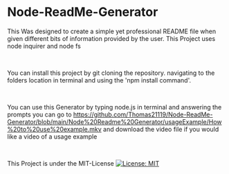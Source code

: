 # Node-ReadMe-Generator

This Was designed to create a simple yet professional README file when given different bits of information provided by the user. This Project uses node inquirer and node fs

<br>

You can install this project by git cloning the repository. navigating to the folders location in terminal and using the 'npm install command'.

<br>

You can use this Generator by typing node.js in terminal and answering the prompts
you can go to https://github.com/Thomas21119/Node-ReadMe-Generator/blob/main/Node%20Readme%20Generator/usageExample/How%20to%20use%20example.mkv and download the video file if you would like a video of a usage example

<br>

This Project is under the MIT-License [![License: MIT](https://img.shields.io/badge/License-MIT-yellow.svg)](https://opensource.org/licenses/MIT)